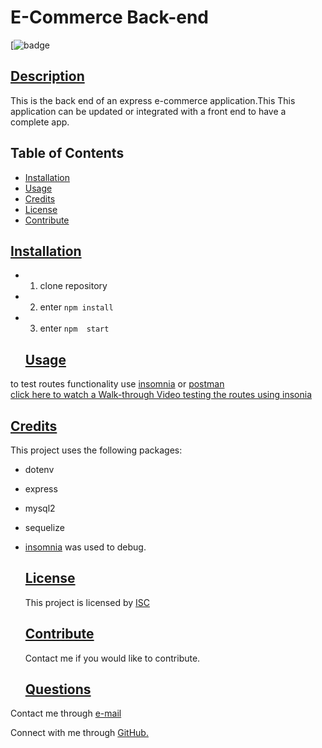    #  E-Commerce Back-end
  [![badge](https://img.shields.io/badge/license-mit-blueviolet)
      
  ## [Description](table-of-conents)
  
  This is the back end of  an express e-commerce application.This  This application can be  updated or integrated with a front end  to have a complete app.
 
  
  ## Table of Contents 
  
  * [Installation](#installation)
  * [Usage](#usage)
  * [Credits](#credits)
  * [License](#license)
  * [Contribute](#contribute)
  
  
  ## [Installation](#table-of-contents)

- 1. clone repository       
- 2. enter `npm install`  
- 3. enter `npm  start`
  
  ## [Usage](#table-of-contents)
to test routes functionality  use [insomnia](https://insomnia.rest/products/insomnia) or [postman](https://www.postman.com/)
<br>
[click here to watch a Walk-through Video testing the routes using insonia](https://raw.githubusercontent.com/Jay-MM/mercado-backend/main/asssets/mvc-homework.mp4)
  
  
  ## [Credits](#table-of-contents)
This project uses the following packages:
- dotenv  
- express 
- mysql2
- sequelize 

- [insomnia](https://insomnia.rest/products/insomnia) was used to debug.
  
  
  ## [License](#table-of-contents)
  
   
    This project is licensed by [ISC](https://choosealicense.com/licenses/isc)
  
      
  
  ## [Contribute](#table-of-contents)
  Contact me if you would like to contribute.
  


  ## [Questions](#table-of-contents)
  
  
Contact me through [e-mail](mailto:marquez.jay444@gmail.com)

Connect with me through [GitHub.](https://www.github.com/Jay-MM)
  